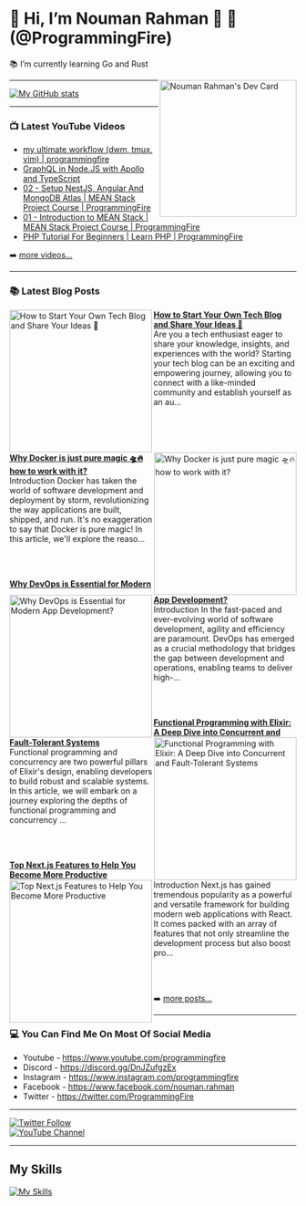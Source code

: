 # 👋 Hi, I’m Nouman Rahman 🚀 🤖 (@ProgrammingFire)
📚 I’m currently learning Go and Rust

<div align="left">
  <a href="https://app.daily.dev/programmingfire"><img align="right" width="240" src="https://api.daily.dev/devcards/86dba213ca724d5892a77340b0410d32.png?r=jab" alt="Nouman Rahman's Dev Card"/></a>
</div>

---

[![My GitHub stats](https://github-readme-stats.vercel.app/api?username=programmingfire&theme=github_dark&show_icons=true)](https://github.com/anuraghazra/github-readme-stats)

---

### 📺 Latest YouTube Videos

<!-- YOUTUBE:START -->
- [my ultimate workflow &lpar;dwm, tmux, vim&rpar; | programmingfire](https://www.youtube.com/watch?v=LVEqwUCeRKc)
- [GraphQL in Node.JS with Apollo and TypeScript](https://www.youtube.com/watch?v=ScvRw00L-5w)
- [02 - Setup NestJS, Angular And MongoDB Atlas | MEAN Stack Project Course | ProgrammingFire](https://www.youtube.com/watch?v=PffxVIxLGMU)
- [01 - Introduction to MEAN Stack | MEAN Stack Project Course | ProgrammingFire](https://www.youtube.com/watch?v=uCbo1Ix3SIA)
- [PHP Tutorial For Beginners | Learn PHP | ProgrammingFire](https://www.youtube.com/watch?v=YQqQHKgmKGc)
<!-- YOUTUBE:END -->

➡️ [more videos...](https://youtube.com/c/ProgrammingFire)

---

### 📚 Latest Blog Posts

<!-- HASHNODE_BLOG:START -->
<p align="left">
<a href="https://programmingfire.com/how-to-start-your-own-tech-blog-and-share-your-ideas" title="How to Start Your Own Tech Blog and Share Your Ideas 🚀"><img src="https://cdn.hashnode.com/res/hashnode/image/upload/v1690542561159/ad6a9c9d-8c65-4b8d-9f4c-5fdd95096189.png" alt="How to Start Your Own Tech Blog and Share Your Ideas 🚀" width="250px" align="left" /></a>
<a href="https://programmingfire.com/how-to-start-your-own-tech-blog-and-share-your-ideas" title="How to Start Your Own Tech Blog and Share Your Ideas 🚀"><strong>How to Start Your Own Tech Blog and Share Your Ideas 🚀</strong></a>
<br/> Are you a tech enthusiast eager to share your knowledge, insights, and experiences with the world? Starting your tech blog can be an exciting and empowering journey, allowing you to connect with a like-minded community and establish yourself as an au... </p> <br/> <br/>
<p align="left">
<a href="https://programmingfire.com/why-docker-is-just-pure-magic-how-to-work-with-it" title="Why Docker is just pure magic 🛸🔥 how to work with it?"><img src="https://cdn.hashnode.com/res/hashnode/image/upload/v1690212541363/43a718a4-3459-4ff0-8ee0-255d4fdfd2a4.png" alt="Why Docker is just pure magic 🛸🔥 how to work with it?" width="250px" align="right" /></a>
<a href="https://programmingfire.com/why-docker-is-just-pure-magic-how-to-work-with-it" title="Why Docker is just pure magic 🛸🔥 how to work with it?"><strong>Why Docker is just pure magic 🛸🔥 how to work with it?</strong></a>
<br/> Introduction
Docker has taken the world of software development and deployment by storm, revolutionizing the way applications are built, shipped, and run. It's no exaggeration to say that Docker is pure magic! In this article, we'll explore the reaso... </p> <br/> <br/>
<p align="left">
<a href="https://programmingfire.com/why-devops-is-essential-for-modern-app-development" title="Why DevOps is Essential for Modern App Development?"><img src="https://cdn.hashnode.com/res/hashnode/image/upload/v1690113217452/ecaa4378-f5a0-4318-b56c-65c72194ba2b.png" alt="Why DevOps is Essential for Modern App Development?" width="250px" align="left" /></a>
<a href="https://programmingfire.com/why-devops-is-essential-for-modern-app-development" title="Why DevOps is Essential for Modern App Development?"><strong>Why DevOps is Essential for Modern App Development?</strong></a>
<br/> Introduction
In the fast-paced and ever-evolving world of software development, agility and efficiency are paramount. DevOps has emerged as a crucial methodology that bridges the gap between development and operations, enabling teams to deliver high-... </p> <br/> <br/>
<p align="left">
<a href="https://programmingfire.com/functional-programming-with-elixir-a-deep-dive-into-concurrent-and-fault-tolerant-systems" title="Functional Programming with Elixir: A Deep Dive into Concurrent and Fault-Tolerant Systems"><img src="https://cdn.hashnode.com/res/hashnode/image/upload/v1690194354508/407acff5-28d9-4247-a460-7cd3c489cf1e.png" alt="Functional Programming with Elixir: A Deep Dive into Concurrent and Fault-Tolerant Systems" width="250px" align="right" /></a>
<a href="https://programmingfire.com/functional-programming-with-elixir-a-deep-dive-into-concurrent-and-fault-tolerant-systems" title="Functional Programming with Elixir: A Deep Dive into Concurrent and Fault-Tolerant Systems"><strong>Functional Programming with Elixir: A Deep Dive into Concurrent and Fault-Tolerant Systems</strong></a>
<br/> Functional programming and concurrency are two powerful pillars of Elixir's design, enabling developers to build robust and scalable systems. In this article, we will embark on a journey exploring the depths of functional programming and concurrency ... </p> <br/> <br/>
<p align="left">
<a href="https://programmingfire.com/top-nextjs-features-to-help-you-become-more-productive" title="Top Next.js Features to Help You Become More Productive"><img src="https://cdn.hashnode.com/res/hashnode/image/upload/v1690194388027/95328fac-8b8d-4bf9-9912-2b4ab5d2ac4a.png" alt="Top Next.js Features to Help You Become More Productive" width="250px" align="left" /></a>
<a href="https://programmingfire.com/top-nextjs-features-to-help-you-become-more-productive" title="Top Next.js Features to Help You Become More Productive"><strong>Top Next.js Features to Help You Become More Productive</strong></a>
<br/> Introduction
Next.js has gained tremendous popularity as a powerful and versatile framework for building modern web applications with React. It comes packed with an array of features that not only streamline the development process but also boost pro... </p> <br/> <br/>
<!-- HASHNODE_BLOG:END -->


➡️ [more posts...](https://programmingfire.com/)

---

### 💻 You Can Find Me On Most Of Social Media

* Youtube - https://www.youtube.com/programmingfire
* Discord - https://discord.gg/DnJZufgzEx
* Instagram - https://www.instagram.com/programmingfire
* Facebook - https://www.facebook.com/nouman.rahman
* Twitter - https://twitter.com/ProgrammingFire

---

[![Twitter Follow](https://img.shields.io/twitter/follow/ProgrammingFire?label=Follow%20On%20Twitter&style=social)](https://twitter.com/ProgrammingFire)
<br>
[![YouTube Channel](https://img.shields.io/youtube/channel/subscribers/UCWOD0-JKR1WfpEf_MhdY2pw?label=Subscribe%20On%20YouTube&style=social)](https://youtube.com/c/ProgrammingFire)

---

## My Skills
[![My Skills](https://skillicons.dev/icons?i=dotnet,cs,js,ts,html,css,wasm,git,vscode,docker,kubernetes,redis,postgres,mongodb,md,linux,graphql,go,figma)](https://skillicons.dev)
